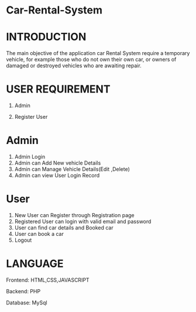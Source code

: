 # Car-Rental-System

# INTRODUCTION

The main objective of the application car Rental System require a temporary vehicle, for example those who do not own their own car, or owners of damaged or destroyed vehicles who are awaiting repair.

# USER REQUIREMENT
1) Admin 

2) Register User

# Admin 
1) Admin Login
2) Admin can Add New vehicle Details
3) Admin can Manage Vehicle Details(Edit ,Delete)
4) Admin can view User Login Record 

# User
1) New User can Register through Registration page
2) Registered User can login with valid email and password
3) User can find car details and Booked car
4) User can book a car
5) Logout

# LANGUAGE
Frontend: HTML,CSS,JAVASCRIPT

Backend: PHP

Database: MySql

